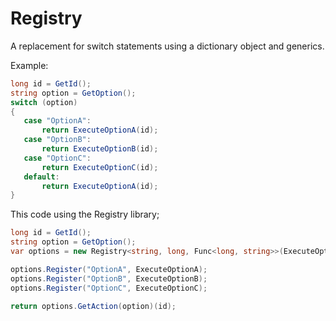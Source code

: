 Registry
========

A replacement for switch statements using a dictionary object and generics.

Example:

```csharp
long id = GetId();
string option = GetOption();
switch (option)
{
   case "OptionA":
       return ExecuteOptionA(id);
   case "OptionB":
       return ExecuteOptionB(id);
   case "OptionC":
       return ExecuteOptionC(id);
   default:
       return ExecuteOptionA(id);
}
```

This code using the Registry library;

```csharp
long id = GetId();
string option = GetOption();
var options = new Registry<string, long, Func<long, string>>(ExecuteOptionA);

options.Register("OptionA", ExecuteOptionA);
options.Register("OptionB", ExecuteOptionB);
options.Register("OptionC", ExecuteOptionC);

return options.GetAction(option)(id);
```
